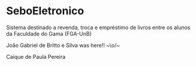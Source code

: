 ﻿SeboEletronico
==============

Sistema destinado a revenda, troca e empréstimo de livros entre os alunos da Faculdade do Gama (FGA-UnB)

João Gabriel de Britto e Silva was here!! ~\o/~


Caique de Paula Pereira
